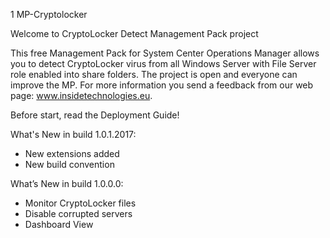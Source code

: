 1 MP-Cryptolocker

Welcome to CryptoLocker Detect Management Pack project

This free Management Pack for System Center Operations Manager allows you to detect CryptoLocker virus from all Windows Server with File Server role enabled into share folders. The project is open and everyone can improve the MP. For more information you send a feedback from our web page: www.insidetechnologies.eu.

Before start, read the Deployment Guide!

What's New in build 1.0.1.2017:

- New extensions added
- New build convention

What’s New in build 1.0.0.0:

- Monitor CryptoLocker files
- Disable corrupted servers
- Dashboard View
